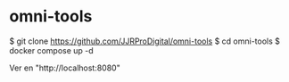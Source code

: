 # omni-tools

$ git clone https://github.com/JJRProDigital/omni-tools
$ cd omni-tools
$ docker compose up -d

Ver en "http://localhost:8080"
